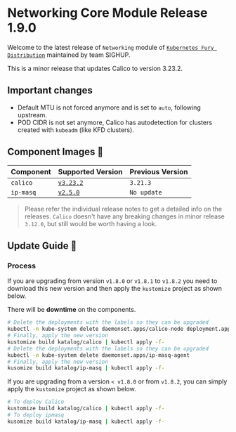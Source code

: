 # Networking Core Module Release 1.9.0

Welcome to the latest release of `Networking` module of [`Kubernetes Fury
Distribution`](https://github.com/sighupio/fury-distribution) maintained by team
SIGHUP.

This is a minor release that updates Calico to version 3.23.2.

## Important changes

- Default MTU is not forced anymore and is set to `auto`, following upstream.
- POD CIDR is not set anymore, Calico has autodetection for clusters created with `kubeadm` (like KFD clusters).

## Component Images 🚢

| Component | Supported Version                                                                | Previous Version |
| --------- | -------------------------------------------------------------------------------- | ---------------- |
| `calico`  | [`v3.23.2`](https://projectcalico.docs.tigera.io/archive/v3.23/release-notes/)   | `3.21.3`         |
| `ip-masq` | [`v2.5.0`](https://github.com/kubernetes-sigs/ip-masq-agent/releases/tag/v2.5.0) | `No update`      |

> Please refer the individual release notes to get a detailed info on the
> releases. `Calico` doesn't have any breaking changes in minor release `3.12.0`, but still would be worth having a look.

## Update Guide 🦮

### Process

If you are upgrading from version `v1.8.0` or `v1.8.1` to `v1.8.2` you need to download this new version and then apply the `kustomize` project as shown below.

There will be **downtime** on the components.

```bash
# Delete the deployments with the labels so they can be upgraded
kubectl -n kube-system delete daemonset.apps/calico-node deployment.apps/calico-kube-controllers
# Finally, apply the new version
kustomize build katalog/calico | kubectl apply -f-
# Delete the deployments with the labels so they can be upgraded
kubectl -n kube-system delete daemonset.apps/ip-masq-agent
# Finally, apply the new version
kusomize build katalog/ip-masq | kubectl apply -f-
```

If you are upgrading from a version `< v1.8.0` or from `v1.8.2`, you can simply apply the `kustomize` project as shown below.

```bash
# To deploy Calico
kustomize build katalog/calico | kubectl apply -f-
# To deploy ipmasq
kusomize build katalog/ip-masq | kubectl apply -f-
```
